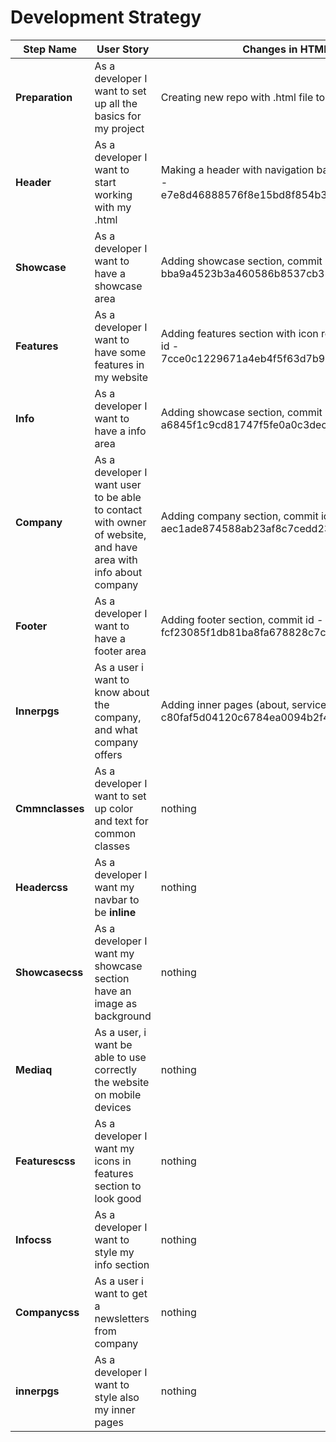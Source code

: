 # Development Strategy


| Step Name | User Story                 | Changes in HTML | Changes in CSS |
| --- | --- | --- | --- |
| __Preparation__ | As a developer I want to set up all the basics for my project | Creating new repo with .html file to work in| Creating new repo with .css file to work in |
| __Header__ | As a developer I want to start working with my .html | Making a header with navigation bar in it, commit id - e7e8d46888576f8e15bd8f854b358a79808decf5. | nothing |
| __Showcase__ | As a developer I want to have a showcase area | Adding showcase section, commit id - bba9a4523b3a460586b8537cb31d0786a5bf1553  | nothing  |
| __Features__ | As a developer I want to have some features in my website | Adding features section with icon rows in it, commit id - 7cce0c1229671a4eb4f5f63d7b9d5aa05b7e6463 | Adding font-awesome.css  |
| __Info__ | As a developer I want to have a info area  | Adding showcase section, commit id - a6845f1c9cd81747f5fe0a0c3dec5c6a478ac4e4  | width value for **img**, and **margin** for class .container  |
| __Company__ | As a developer I want user to be able to contact with owner of website, and have area with info about company | Adding company section, commit id - aec1ade874588ab23af8c7cedd239f44a04c6879  | nothing  |
| __Footer__ | As a developer I want to have a footer area  | Adding footer section, commit id - fcf23085f1db81ba8fa678828c7cac6869a46445  | nothing |
| __Innerpgs__ | As a user i want to know about the company, and what company offers  | Adding inner pages (about, service), commit id - c80faf5d04120c6784ea0094b2f40255b1ea0ee7  | nothing |
| __Cmmnclasses__ | As a developer I want to set up color and text for common classes  | nothing  | Adding primary text and background color, commit id - 11a77c4bc486bb6064a334462cb687441129f100 |
| __Headercss__ | As a developer I want my navbar to be **inline**  | nothing  | Adding padding, border and display value commit id - cc5aee07153f784fde706bd3071bc55eaae9bfce |
| __Showcasecss__ | As a developer I want my showcase section have an image as background  | nothing  | Adding image as a backgroung, styling content of current section  commit id - 6fda9a964dda134e1a017afd712104043d17bd73 |
| __Mediaq__ | As a user, i want be able to use correctly the website on mobile devices | nothing  | Adding media queries so it looks good on mobile devices commit id - e21f8c1fa19c680a005713e8e8247bd0e7b1898e |
| __Featurescss__ | As a developer I want my icons in features section to look good  | nothing  | Adding font-size and color to features commit id - f4e8505af4a0ed0bd185960cd82e87a401f62a5f |
| __Infocss__ | As a developer I want to style my info section  | nothing  | Adding font-size, color, padding amd margins to info commit id - 1031109690eed141a72091f955ec759916ecb646 |
| __Companycss__ | As a user i want to get a newsletters from company   | nothing  | Adding input to company section commit id - b40284ae22c7b0c4d90f2705ec5672e7a369f191 |
| __innerpgs__ | As a developer I want to style also my inner pages   | nothing  | Styling **contact** and **services** pages  commit id - 1d3deab7301797eba61375df28dc5db7fd2147db |
